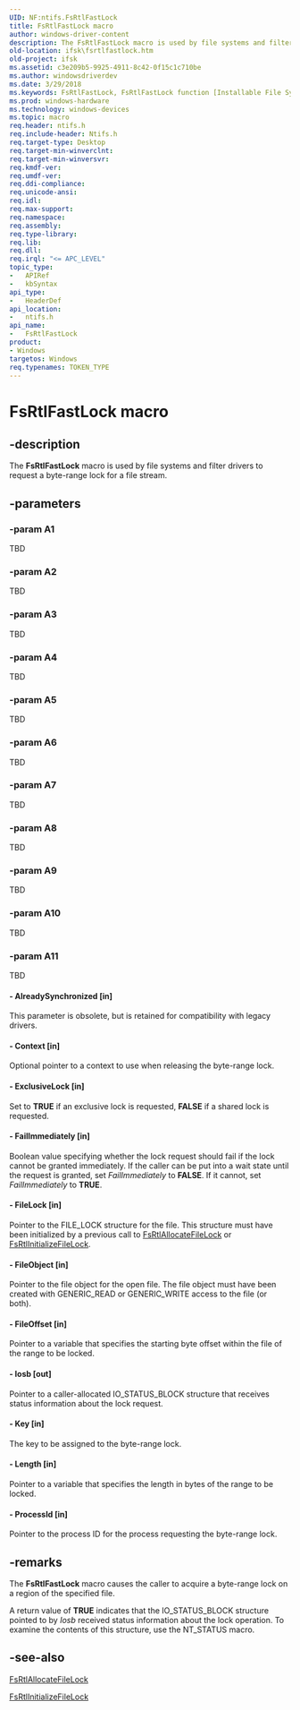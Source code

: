 ```yaml
---
UID: NF:ntifs.FsRtlFastLock
title: FsRtlFastLock macro
author: windows-driver-content
description: The FsRtlFastLock macro is used by file systems and filter drivers to request a byte-range lock for a file stream.
old-location: ifsk\fsrtlfastlock.htm
old-project: ifsk
ms.assetid: c3e209b5-9925-4911-8c42-0f15c1c710be
ms.author: windowsdriverdev
ms.date: 3/29/2018
ms.keywords: FsRtlFastLock, FsRtlFastLock function [Installable File System Drivers], fsrtlref_c60db87b-ac5a-4c60-83f2-7381e0156806.xml, ifsk.fsrtlfastlock, ntifs/FsRtlFastLock
ms.prod: windows-hardware
ms.technology: windows-devices
ms.topic: macro
req.header: ntifs.h
req.include-header: Ntifs.h
req.target-type: Desktop
req.target-min-winverclnt: 
req.target-min-winversvr: 
req.kmdf-ver: 
req.umdf-ver: 
req.ddi-compliance: 
req.unicode-ansi: 
req.idl: 
req.max-support: 
req.namespace: 
req.assembly: 
req.type-library: 
req.lib: 
req.dll: 
req.irql: "<= APC_LEVEL"
topic_type:
-	APIRef
-	kbSyntax
api_type:
-	HeaderDef
api_location:
-	ntifs.h
api_name:
-	FsRtlFastLock
product:
- Windows
targetos: Windows
req.typenames: TOKEN_TYPE
---
```


# FsRtlFastLock macro


## -description


The <b>FsRtlFastLock</b> macro is used by file systems and filter drivers to request a byte-range lock for a file stream. 


## -parameters




### -param A1

TBD


### -param A2

TBD


### -param A3

TBD


### -param A4

TBD


### -param A5

TBD


### -param A6

TBD


### -param A7

TBD


### -param A8

TBD


### -param A9

TBD


### -param A10

TBD


### -param A11

TBD






#### - AlreadySynchronized [in]

This parameter is obsolete, but is retained for compatibility with legacy drivers.


#### - Context [in]

Optional pointer to a context to use when releasing the byte-range lock. 


#### - ExclusiveLock [in]

Set to <b>TRUE</b> if an exclusive lock is requested, <b>FALSE</b> if a shared lock is requested.


#### - FailImmediately [in]

Boolean value specifying whether the lock request should fail if the lock cannot be granted immediately. If the caller can be put into a wait state until the request is granted, set <i>FailImmediately</i> to <b>FALSE</b>. If it cannot, set <i>FailImmediately</i> to <b>TRUE</b>. 


#### - FileLock [in]

Pointer to the FILE_LOCK structure for the file. This structure must have been initialized by a previous call to <a href="https://msdn.microsoft.com/library/windows/hardware/ff545640">FsRtlAllocateFileLock</a> or <a href="https://msdn.microsoft.com/library/windows/hardware/ff546122">FsRtlInitializeFileLock</a>.


#### - FileObject [in]

Pointer to the file object for the open file. The file object must have been created with GENERIC_READ or GENERIC_WRITE access to the file (or both). 


#### - FileOffset [in]

Pointer to a variable that specifies the starting byte offset within the file of the range to be locked.


#### - Iosb [out]

Pointer to a caller-allocated IO_STATUS_BLOCK structure that receives status information about the lock request. 


#### - Key [in]

The key to be assigned to the byte-range lock.


#### - Length [in]

Pointer to a variable that specifies the length in bytes of the range to be locked.


#### - ProcessId [in]

Pointer to the process ID for the process requesting the byte-range lock.


## -remarks



The <b>FsRtlFastLock</b> macro causes the caller to acquire a byte-range lock on a region of the specified file.

A return value of <b>TRUE</b> indicates that the IO_STATUS_BLOCK structure pointed to by <i>Iosb</i> received status information about the lock operation. To examine the contents of this structure, use the NT_STATUS macro.




## -see-also




<a href="https://msdn.microsoft.com/library/windows/hardware/ff545640">FsRtlAllocateFileLock</a>



<a href="https://msdn.microsoft.com/library/windows/hardware/ff546122">FsRtlInitializeFileLock</a>
 

 

